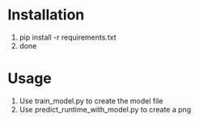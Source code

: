# Installation

1. pip install -r requirements.txt
2. done

# Usage 
1. Use train_model.py to create the model file
2. Use predict_runtime_with_model.py to create a png
